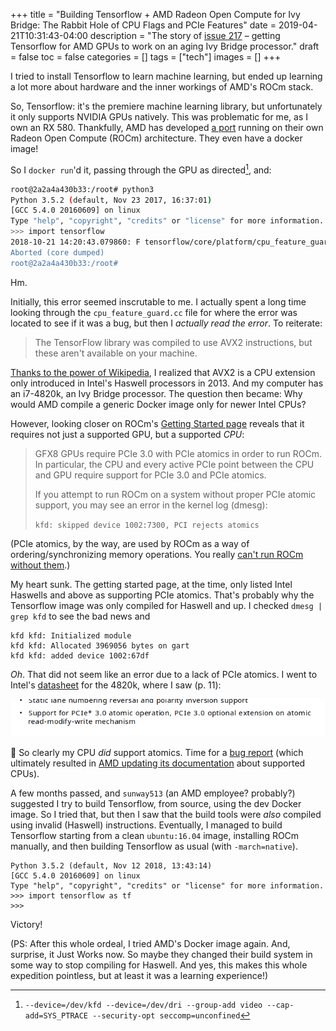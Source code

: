 +++
title = "Building Tensorflow + AMD Radeon Open Compute for Ivy Bridge: The Rabbit Hole of CPU Flags and PCIe Features"
date = 2019-04-21T10:31:43-04:00
description = "The story of [issue 217](https://github.com/ROCmSoftwarePlatform/tensorflow-upstream/issues/217) – getting Tensorflow for AMD GPUs to work on an aging Ivy Bridge processor."
draft = false
toc = false
categories = []
tags = ["tech"]
images = []
+++

I tried to install Tensorflow to learn machine learning, but ended up learning a lot more about hardware and the inner workings of AMD's ROCm stack.

So, Tensorflow: it's the premiere machine learning library, but unfortunately it only supports NVIDIA GPUs natively. This was problematic for me, as I own an RX 580. Thankfully, AMD has developed [a port](https://github.com/ROCmSoftwarePlatform/tensorflow-upstream) running on their own Radeon Open Compute (ROCm) architecture. They even have a docker image!

So I `docker run`'d it, passing through the GPU as directed[^1], and:

```sh
root@2a2a4a430b33:/root# python3
Python 3.5.2 (default, Nov 23 2017, 16:37:01) 
[GCC 5.4.0 20160609] on linux
Type "help", "copyright", "credits" or "license" for more information.
>>> import tensorflow
2018-10-21 14:20:43.079860: F tensorflow/core/platform/cpu_feature_guard.cc:37] The TensorFlow library was compiled to use AVX2 instructions, but these aren't available on your machine.
Aborted (core dumped)
root@2a2a4a430b33:/root#
```

Hm.

Initially, this error seemed inscrutable to me. I actually spent a long time looking through the `cpu_feature_guard.cc` file for where the error was located to see if it was a bug, but then I *actually read the error*. To reiterate:

> The TensorFlow library was compiled to use AVX2 instructions, but these aren't available on your machine.

[Thanks to the power of Wikipedia](https://en.wikipedia.org/wiki/Advanced_Vector_Extensions#Advanced_Vector_Extensions_2), I realized that AVX2 is a CPU extension only introduced in Intel's Haswell processors in 2013. And my computer has an i7-4820k, an Ivy Bridge processor. The question then became: Why would AMD compile a generic Docker image only for newer Intel CPUs?

However, looking closer on ROCm's [Getting Started page](https://rocm.github.io/ROCmInstall.html#supported-cpus) reveals that it requires not just a supported GPU, but a supported *CPU*:

> GFX8 GPUs require PCIe 3.0 with PCIe atomics in order to run ROCm. In particular, the CPU and every active PCIe point between the CPU and GPU require support for PCIe 3.0 and PCIe atomics.
>
> If you attempt to run ROCm on a system without proper PCIe atomic support, you may see an error in the kernel log (dmesg):
>
> `kfd: skipped device 1002:7300, PCI rejects atomics`

(PCIe atomics, by the way, are used by ROCm as a way of ordering/synchronizing memory operations. You really [can't run ROCm without them](https://github.com/RadeonOpenCompute/ROCm/issues/157).)

My heart sunk. The getting started page, at the time, only listed Intel Haswells and above as supporting PCIe atomics. That's probably why the Tensorflow image was only compiled for Haswell and up. I checked `dmesg | grep kfd` to see the bad news and

```
kfd kfd: Initialized module
kfd kfd: Allocated 3969056 bytes on gart
kfd kfd: added device 1002:67df
```

*Oh*. That did not seem like an error due to a lack of PCIe atomics. I went to Intel's [datasheet](https://www.intel.com/content/dam/www/public/us/en/documents/datasheets/4th-gen-core-i7-lga2011-datasheet-vol-1.pdf) for the 4820k, where I saw (p. 11):

![Intel datasheet showing PCIe atomic support on Ivy Bridge](/images/2019-04-21-pcie-atomics.png)

🤔 So clearly my CPU *did* support atomics. Time for a [bug report](https://github.com/ROCmSoftwarePlatform/tensorflow-upstream/issues/217) (which ultimately resulted in [AMD updating its documentation](https://github.com/RadeonOpenCompute/ROCm/commit/23beff10b8916c5302ff0df6750c3585e01ea517) about supported CPUs).

A few months passed, and `sunway513` (an AMD employee? probably?) suggested I try to build Tensorflow, from source, using the dev Docker image. So I tried that, but then I saw that the build tools were *also* compiled using invalid (Haswell) instructions. Eventually, I managed to build Tensorflow starting from a clean `ubuntu:16.04` image, installing ROCm manually, and then building Tensorflow as usual (with `-march=native`).

```
Python 3.5.2 (default, Nov 12 2018, 13:43:14) 
[GCC 5.4.0 20160609] on linux
Type "help", "copyright", "credits" or "license" for more information.
>>> import tensorflow as tf
>>>
```

Victory!

(PS: After this whole ordeal, I tried AMD's Docker image again. And, surprise, it Just Works now. So maybe they changed their build system in some way to stop compiling for Haswell. And yes, this makes this whole expedition pointless, but at least it was a learning experience!)

[^1]: `--device=/dev/kfd --device=/dev/dri --group-add video --cap-add=SYS_PTRACE --security-opt seccomp=unconfined`
